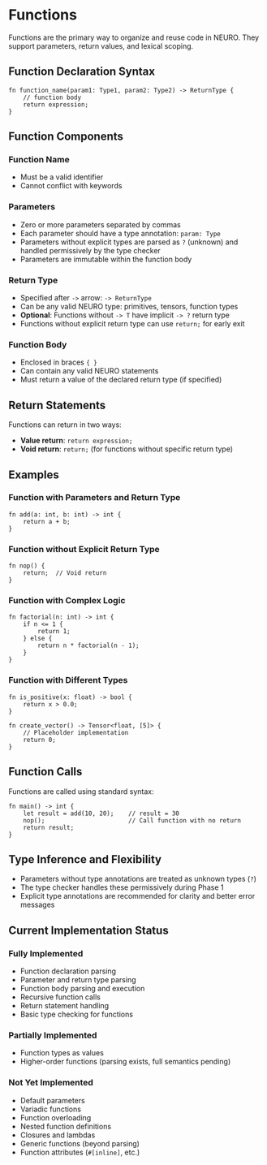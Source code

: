# Functions

Functions are the primary way to organize and reuse code in NEURO. They support parameters, return values, and lexical scoping.

## Function Declaration Syntax

```neuro
fn function_name(param1: Type1, param2: Type2) -> ReturnType {
    // function body
    return expression;
}
```

## Function Components

### Function Name
- Must be a valid identifier
- Cannot conflict with keywords

### Parameters
- Zero or more parameters separated by commas
- Each parameter should have a type annotation: `param: Type`
- Parameters without explicit types are parsed as `?` (unknown) and handled permissively by the type checker
- Parameters are immutable within the function body

### Return Type
- Specified after `->` arrow: `-> ReturnType`
- Can be any valid NEURO type: primitives, tensors, function types
- **Optional**: Functions without `-> T` have implicit `-> ?` return type
- Functions without explicit return type can use `return;` for early exit

### Function Body
- Enclosed in braces `{ }`
- Can contain any valid NEURO statements
- Must return a value of the declared return type (if specified)

## Return Statements

Functions can return in two ways:
- **Value return**: `return expression;`
- **Void return**: `return;` (for functions without specific return type)

## Examples

### Function with Parameters and Return Type
```neuro
fn add(a: int, b: int) -> int {
    return a + b;
}
```

### Function without Explicit Return Type
```neuro
fn nop() {
    return;  // Void return
}
```

### Function with Complex Logic
```neuro
fn factorial(n: int) -> int {
    if n <= 1 {
        return 1;
    } else {
        return n * factorial(n - 1);
    }
}
```

### Function with Different Types
```neuro
fn is_positive(x: float) -> bool {
    return x > 0.0;
}

fn create_vector() -> Tensor<float, [5]> {
    // Placeholder implementation
    return 0;
}
```

## Function Calls

Functions are called using standard syntax:
```neuro
fn main() -> int {
    let result = add(10, 20);    // result = 30
    nop();                       // Call function with no return
    return result;
}
```

## Type Inference and Flexibility

- Parameters without type annotations are treated as unknown types (`?`)
- The type checker handles these permissively during Phase 1
- Explicit type annotations are recommended for clarity and better error messages

## Current Implementation Status

### Fully Implemented
- Function declaration parsing
- Parameter and return type parsing
- Function body parsing and execution
- Recursive function calls
- Return statement handling
- Basic type checking for functions

### Partially Implemented
- Function types as values
- Higher-order functions (parsing exists, full semantics pending)

### Not Yet Implemented
- Default parameters
- Variadic functions
- Function overloading
- Nested function definitions
- Closures and lambdas
- Generic functions (beyond parsing)
- Function attributes (`#[inline]`, etc.)

